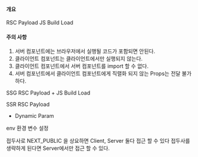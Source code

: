 
#### 개요
RSC Payload 
JS Build Load

#### 주의 사항
1. 서버 컴포넌트에는 브라우저에서 실행될 코드가 포함되면 안된다.
2. 클라이언트 컴포넌트는 클라이언트에서만 실행되지 않는다.
3. 클라이언트 컴포넌트에서 서버 컴포넌트를 import 할 수 없다.
4. 서버 컴포넌트에서 클라이언트 컴포넌트에게 직렬화 되지 않는 Props는 전달 불가하다.


SSG RSC Payload + JS Build Load

SSR RSC Payload
- Dynamic Param

env 환경 변수 설정

접두사로 NEXT_PUBLIC 을 상요하면 Client, Server 둘다 접근 할 수 있다
접두사를 생략하게 된다면 Server에서만 접근 할 수 있다.
